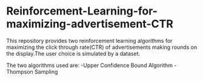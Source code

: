 # Reinforcement-Learning-for-maximizing-advertisement-CTR
This repository provides two reinforcement learning algorithms for maximizing the click through rate(CTR) of advertisements making rounds on the display.The user choice is simulated by a dataset.

The two algorithms used are:
-Upper Confidence Bound Algorithm
-Thompson Sampling 
